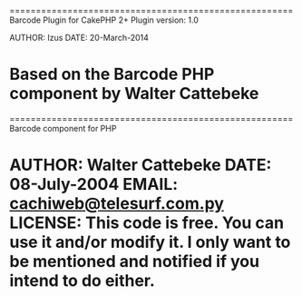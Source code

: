 ======================================================
Barcode Plugin for CakePHP 2+
Plugin version: 1.0

AUTHOR: Izus
DATE: 20-March-2014

Based on the Barcode PHP component by Walter Cattebeke
======================================================

======================================================
Barcode component for PHP

AUTHOR: Walter Cattebeke
DATE: 08-July-2004
EMAIL: cachiweb@telesurf.com.py
LICENSE: This code is free. You can use it and/or 
modify it.
I only want to be mentioned and notified if you
intend to do either.
======================================================